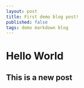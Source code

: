 ```yaml
---
layout: post
title: First demo blog post!
published: false
tags: demo markdown blog
---
```


# Hello World

## This is a new post